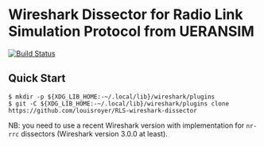 # Wireshark Dissector for Radio Link Simulation Protocol from UERANSIM

[![Build Status](https://travis-ci.org/louisroyer/RLS-wireshark-dissector.svg?branch=master)](https://travis-ci.org/louisroyer/RLS-wireshark-dissector)

## Quick Start
```
$ mkdir -p ${XDG_LIB_HOME:-~/.local/lib}/wireshark/plugins
$ git -C ${XDG_LIB_HOME:-~/.local/lib}/wireshark/plugins clone https://github.com/louisroyer/RLS-wireshark-dissector

```

NB: you need to use a recent Wireshark version with implementation for `nr-rrc` dissectors (Wireshark version 3.0.0 at least).
